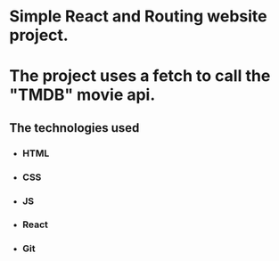 # Simple React and Routing website project.

# The project uses a fetch to call the "TMDB" movie api.

## The technologies used

- ### HTML
- ### CSS
- ### JS
- ### React
- ### Git
